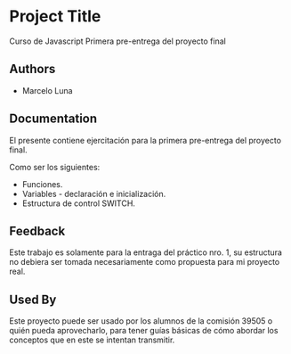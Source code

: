 
# Project Title

Curso de Javascript
Primera pre-entrega del proyecto final
## Authors

- Marcelo Luna


## Documentation

El presente contiene ejercitación para la primera pre-entrega del proyecto final.

Como ser los siguientes:
* Funciones.
* Variables - declaración e inicialización.
* Estructura de control SWITCH.
## Feedback

Este trabajo es solamente para la entraga del práctico nro. 1, su estructura no debiera ser tomada necesariamente como propuesta para mi proyecto real.
## Used By

Este proyecto puede ser usado por los alumnos de la comisión 39505 o quién pueda aprovecharlo, para tener guías básicas de cómo abordar los conceptos que en este se intentan transmitir.



